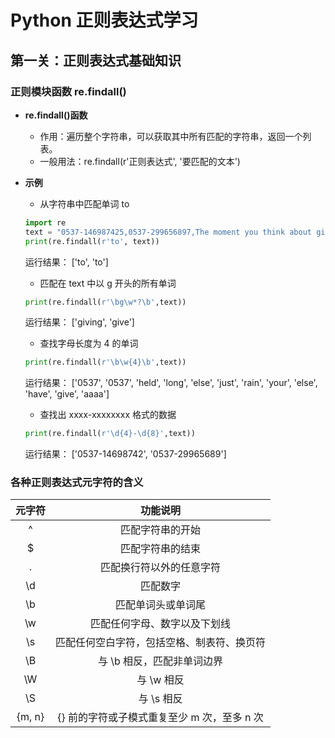 # Python 正则表达式学习

## 第一关：正则表达式基础知识

### 正则模块函数 re.findall()

-   **re.findall()函数**

    -   作用：遍历整个字符串，可以获取其中所有匹配的字符串，返回一个列表。
    -   一般用法：re.findall(r'正则表达式', '要匹配的文本')

-   **示例**

    -   从字符串中匹配单词 to

    ```python
    import re
    text = "0537-146987425,0537-299656897,The moment you think about giving up,think of the reason why you held on so long. Total umbrella for someone else if he, you’re just not for him in the rain.Never put your happiness in someone else’s hands.Sometimes you have to give up on someone in order to respect yourself. aaaa bbbbcc d dddddd"
    print(re.findall(r'to', text))
    ```

    运行结果：
    ['to', 'to']
    </br>

    -   匹配在 text 中以 g 开头的所有单词

    ```python
    print(re.findall(r'\bg\w*?\b',text))
    ```

    运行结果：
    ['giving', 'give']
    </br>

    -   查找字母长度为 4 的单词

    ```python
    print(re.findall(r'\b\w{4}\b',text))
    ```

    运行结果：
    ['0537', '0537', 'held', 'long', 'else', 'just', 'rain', 'your', 'else', 'have', 'give', 'aaaa']
    </br>

    -   查找出 xxxx-xxxxxxxx 格式的数据

    ```python
    print(re.findall(r'\d{4}-\d{8}',text))
    ```

    运行结果：
    ['0537-14698742', '0537-29965689']

### 各种正则表达式元字符的含义

| 元字符 |                  功能说明                   |
| :----: | :-----------------------------------------: |
|   ^    |              匹配字符串的开始               |
|   $    |              匹配字符串的结束               |
|   .    |          匹配换行符以外的任意字符           |
|   \d   |                  匹配数字                   |
|   \b   |             匹配单词头或单词尾              |
|   \w   |        匹配任何字母、数字以及下划线         |
|   \s   | 匹配任何空白字符，包括空格、制表符、换页符  |
|   \B   |         与 \b 相反，匹配非单词边界          |
|   \W   |                 与 \w 相反                  |
|   \S   |                 与 \s 相反                  |
| {m, n} | {} 前的字符或子模式重复至少 m 次，至多 n 次 |
